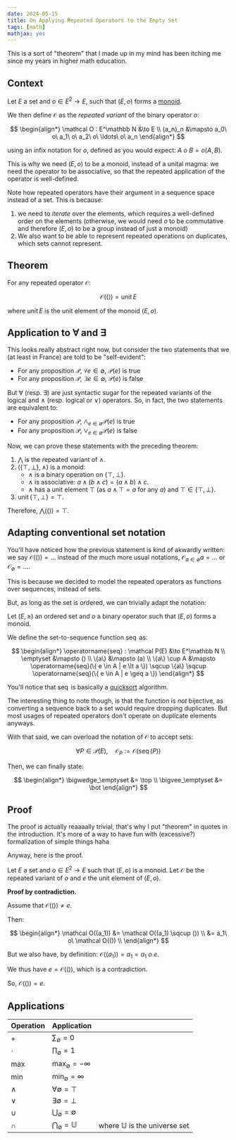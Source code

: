 ```yaml
---
date: 2024-05-15
title: On Applying Repeated Operators to the Empty Set
tags: [math]
mathjax: yes
---
```


This is a sort of "theorem" that I made up in my mind has been itching me since my years in higher math education.

## Context

Let $E$ a set and $o \in E^2 \to E$, such that $(E, o)$ forms a [monoid](https://en.wikipedia.org/wiki/Monoid).

We then define $\mathcal O$ as the _repeated variant_ of the binary operator $o$:

$$
\begin{align*}
\mathcal O : E^\mathbb N &\to E \\
 (a_n)_n &\mapsto a_0\ o\ a_1\ o\ a_2\ o\ \ldots\ o\ a_n
\end{align*}
$$

using an infix notation for $o$, defined as you would expect: $A\ o\ B = o(A, B)$.

This is why we need $(E, o)$ to be a monoid, instead of a unital magma: we need the operator to be associative, so that the repeated application of the operator is well-defined.

Note how repeated operators have their argument in a sequence space instead of a set. This is because:

1. we need to _iterate_ over the elements, which requires a well-defined order on the elements (otherwise, we would need $o$ to be commutative and therefore $(E, o)$ to be a group instead of just a monoid)
1. We also want to be able to represent repeated operations on duplicates, which sets cannot represent.

## Theorem

For any repeated operator $\mathcal O$:

$$
\mathcal O(()) = \operatorname{unit} E
$$

where $\operatorname{unit} E$ is the unit element of the monoid $(E, o)$.

## Application to ∀ and ∃

This looks really abstract right now, but consider the two statements that we (at least in France) are told to be "self-evident":

- For any proposition $\mathcal P$, $\forall e \in \emptyset,\ \mathcal P(e)$ is true
- For any proposition $\mathcal P$, $\exists e \in \emptyset,\ \mathcal P(e)$ is false

But $\forall$ (resp. $\exists$) are just syntactic sugar for the repeated variants of the logical and $\land$ (resp. logical or $\lor$) operators. So, in fact, the two statements are equivalent to:

- For any proposition $\mathcal P$, $\bigwedge_{e \in \emptyset} \mathcal P(e)$ is true
- For any proposition $\mathcal P$, $\bigvee_{e \in \emptyset} \mathcal P(e)$ is false

Now, we can prove these statements with the preceding theorem:

1. $\bigwedge$ is the repeated variant of $\land$.
1. $(\{\top, \bot\}, \land)$ is a monoid:
   - $\land$ is a binary operation on $\{\top, \bot\}$.
   - $\land$ is associative: $a \land (b \land c) = (a \land b) \land c$.
   - $\land$ has a unit element $\top$ (as $a \land \top = a$ for any $a$) and $\top \in \{\top, \bot\}$.
1. $\operatorname{unit} \{\top, \bot\} = \top$.

Therefore, $\bigwedge(()) = \top$.

## Adapting conventional set notation

You'll have noticed how the previous statement is kind of akwardly written: we say $\mathcal O(()) = \ldots$ instead of the much more usual notations, $\mathcal O_{a \in \emptyset} a = \ldots$ or $\mathcal O_{\emptyset} = \ldots$.

This is because we decided to model the repeated operators as functions over sequences, instead of sets.

But, as long as the set is ordered, we can trivially adapt the notation:

Let $(E, \geq)$ an ordered set and $o$ a binary operator such that $(E, o)$ forms a monoid.

We define the set-to-sequence function $\operatorname{seq}$ as:

$$
\begin{align*}
\operatorname{seq} : \mathcal P(E) &\to E^\mathbb N \\
\emptyset &\mapsto () \\
\{a\} &\mapsto (a) \\
\{a\} \cup A &\mapsto \operatorname{seq}(\{ e \in A | e \lt a \}) \sqcup \{a\} \sqcup \operatorname{seq}(\{ e \in A | e \geq a \})
\end{align*}
$$

You'll notice that $\operatorname{seq}$ is basically a [quicksort](https://en.wikipedia.org/wiki/Quicksort) algorithm.

The interesting thing to note though, is that the function is _not_ bijective, as converting a sequence back to a set would require dropping duplicates. But most usages of repeated operators don't operate on duplicate elements anyways.

With that said, we can overload the notation of $\mathcal O$ to accept sets:

$$
\forall P \in \mathcal P(E), \quad \mathcal O_P := \mathcal O(\operatorname{seq}(P))
$$

Then, we can finally state:

$$
\begin{align*}
\bigwedge_\emptyset &= \top \\
\bigvee_\emptyset &= \bot
\end{align*}
$$

## Proof

The proof is actually reaaaally trivial, that's why I put "theorem" in quotes in the introduction. It's more of a way to have fun with (excessive?) formalization of simple things haha

Anyway, here is the proof.

Let $E$ a set and $o \in E^2 \to E$ such that $(E, o)$ is a monoid. Let $\mathcal O$ be the repeated variant of $o$ and $e$ the unit element of $(E, o)$.

**Proof by contradiction.**

Assume that $\mathcal O(()) \neq e$.

Then:

$$
\begin{align*}
    \mathcal O((a_1)) &= \mathcal O((a_1) \sqcup ()) \\
                      &= a_1\ o\ \mathcal O(()) \\
\end{align*}
$$

But we also have, by definition: $\mathcal O((a_1)) = a_1 = a_1\ o\ e$.

We thus have $e = \mathcal O(())$, which is a contradiction.

So, $\mathcal O(()) = e$.

## Applications

| Operation | Application                     |                                       |
| --------- | ------------------------------- | ------------------------------------- |
| $+$       | $\sum_\emptyset = 0$            |                                       |
| $\cdot$   | $\prod_\emptyset = 1$           |                                       |
| $\max$    | $\max_\emptyset = -\infty$      |                                       |
| $\min$    | $\min_\emptyset = \infty$       |                                       |
| $\land$   | $\forall \emptyset = \top$      |                                       |
| $\lor$    | $\exists \emptyset = \bot$      |                                       |
| $\cup$    | $\bigcup_\emptyset = \emptyset$ |                                       |
| $\cap$    | $\bigcap_\emptyset = \mathbb U$ | where $\mathbb U$ is the universe set |
